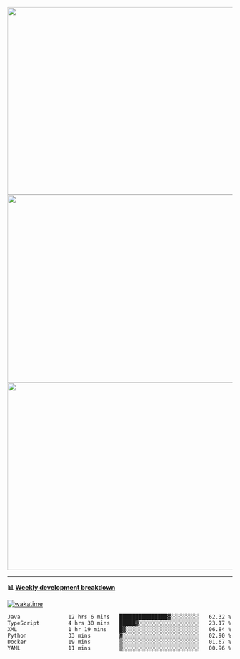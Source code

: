 <p float="left" align="middle"><img src="https://user-images.githubusercontent.com/56089155/195064669-12bd89bb-53c9-44b1-9fd8-993f93f585e1.png" width="600px" height="420px">
<img src="https://user-images.githubusercontent.com/56089155/195064706-c37aa3c8-f669-46c9-abba-1eadcbb910c5.png" width="600px" height="420px">
<img src="https://user-images.githubusercontent.com/56089155/195064753-0de674c7-4fc7-4831-a8a5-402e19cc77be.png" width="600px" height="420px"></p>

<hr />

**📊 [Weekly development breakdown](https://wakatime.com/@Ari24)**

[![wakatime](https://wakatime.com/badge/user/ca34c016-707f-4382-84cf-1823913a1423.svg)](https://wakatime.com/@ca34c016-707f-4382-84cf-1823913a1423)

<!--START_SECTION:waka-->

```text
Java               12 hrs 6 mins   ███████████████▓░░░░░░░░░   62.32 %
TypeScript         4 hrs 30 mins   █████▓░░░░░░░░░░░░░░░░░░░   23.17 %
XML                1 hr 19 mins    █▓░░░░░░░░░░░░░░░░░░░░░░░   06.84 %
Python             33 mins         ▓░░░░░░░░░░░░░░░░░░░░░░░░   02.90 %
Docker             19 mins         ▒░░░░░░░░░░░░░░░░░░░░░░░░   01.67 %
YAML               11 mins         ▒░░░░░░░░░░░░░░░░░░░░░░░░   00.96 %
```

<!--END_SECTION:waka-->
